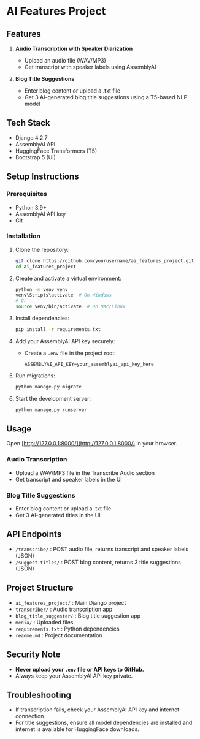 
# AI Features Project

## Features

1. **Audio Transcription with Speaker Diarization**
   - Upload an audio file (WAV/MP3)
   - Get transcript with speaker labels using AssemblyAI

2. **Blog Title Suggestions**
   - Enter blog content or upload a .txt file
   - Get 3 AI-generated blog title suggestions using a T5-based NLP model

## Tech Stack

- Django 4.2.7
- AssemblyAI API
- HuggingFace Transformers (T5)
- Bootstrap 5 (UI)

## Setup Instructions

### Prerequisites
- Python 3.9+
- AssemblyAI API key
- Git

### Installation
1. Clone the repository:
   ```bash
   git clone https://github.com/yourusername/ai_features_project.git
   cd ai_features_project
   ```
2. Create and activate a virtual environment:
   ```bash
   python -m venv venv
   venv\Scripts\activate  # On Windows
   # Or
   source venv/bin/activate  # On Mac/Linux
   ```
3. Install dependencies:
   ```bash
   pip install -r requirements.txt
   ```
4. Add your AssemblyAI API key securely:
   - Create a `.env` file in the project root:
     ```env
     ASSEMBLYAI_API_KEY=your_assemblyai_api_key_here
     ```

5. Run migrations:
   ```bash
   python manage.py migrate
   ```
6. Start the development server:
   ```bash
   python manage.py runserver
   ```

## Usage

Open [http://127.0.0.1:8000/](http://127.0.0.1:8000/) in your browser.

### Audio Transcription
- Upload a WAV/MP3 file in the Transcribe Audio section
- Get transcript and speaker labels in the UI

### Blog Title Suggestions
- Enter blog content or upload a .txt file
- Get 3 AI-generated titles in the UI

## API Endpoints

- `/transcribe/` : POST audio file, returns transcript and speaker labels (JSON)
- `/suggest-titles/` : POST blog content, returns 3 title suggestions (JSON)

## Project Structure

- `ai_features_project/` : Main Django project
- `transcriber/` : Audio transcription app
- `blog_title_suggester/` : Blog title suggestion app
- `media/` : Uploaded files
- `requirements.txt` : Python dependencies
- `readme.md` : Project documentation

## Security Note

- **Never upload your `.env` file or API keys to GitHub.**
- Always keep your AssemblyAI API key private.

## Troubleshooting

- If transcription fails, check your AssemblyAI API key and internet connection.
- For title suggestions, ensure all model dependencies are installed and internet is available for HuggingFace downloads.
